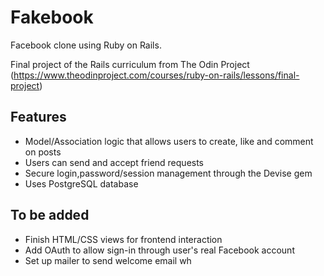 # Fakebook

Facebook clone using Ruby on Rails.

Final project of the Rails curriculum from The Odin Project (https://www.theodinproject.com/courses/ruby-on-rails/lessons/final-project)

## Features

- Model/Association logic that allows users to create, like and comment on posts
- Users can send and accept friend requests
- Secure login,password/session management through the Devise gem
- Uses PostgreSQL database

## To be added

- Finish HTML/CSS views for frontend interaction
- Add OAuth to allow sign-in through user's real Facebook account
- Set up mailer to send welcome email wh
